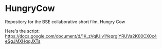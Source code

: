 # HungryCow
Repository for the BSE collaborative short film, Hungry Cow

Here's the script:
https://docs.google.com/document/d/1K_zVqIUIv1YeprgiYRUVa2K00CX0x4eSgJMXHqqJXTs

